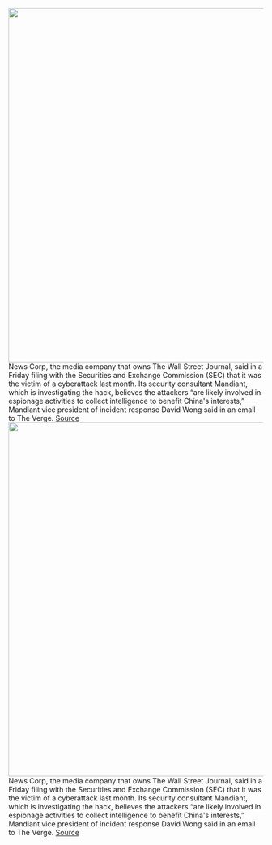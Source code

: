 <img src='https://cdn.vox-cdn.com/thumbor/Vc9jKwz8dsH_C46ozkgz8wcZ-qE=/0x0:3100x2067/1200x800/filters:focal(1746x630:2242x1126)/cdn.vox-cdn.com/uploads/chorus_image/image/70471193/1236761612.0.jpg' width='700px' /><br/>
News Corp, the media company that owns The Wall Street Journal, said in a Friday filing with the Securities and Exchange Commission (SEC) that it was the victim of a cyberattack last month. Its security consultant Mandiant, which is investigating the hack, believes the attackers “are likely involved in espionage activities to collect intelligence to benefit China's interests,” Mandiant vice president of incident response David Wong said in an email to The Verge.
<a href='https://www.theverge.com/2022/2/4/22917671/wall-street-journal-news-corp-cyberattack-china-fox-news-hackers'> Source <a/><img src='https://cdn.vox-cdn.com/thumbor/Vc9jKwz8dsH_C46ozkgz8wcZ-qE=/0x0:3100x2067/1200x800/filters:focal(1746x630:2242x1126)/cdn.vox-cdn.com/uploads/chorus_image/image/70471193/1236761612.0.jpg' width='700px' /><br/>
News Corp, the media company that owns The Wall Street Journal, said in a Friday filing with the Securities and Exchange Commission (SEC) that it was the victim of a cyberattack last month. Its security consultant Mandiant, which is investigating the hack, believes the attackers “are likely involved in espionage activities to collect intelligence to benefit China's interests,” Mandiant vice president of incident response David Wong said in an email to The Verge.
<a href='https://www.theverge.com/2022/2/4/22917671/wall-street-journal-news-corp-cyberattack-china-fox-news-hackers'> Source <a/>